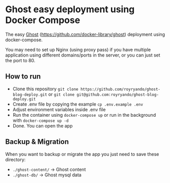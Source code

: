 # Ghost easy deployment using Docker Compose

The easy [Ghost](https://ghost.org/) (https://github.com/docker-library/ghost) deployment using docker-compose.

You may need to set up Nginx (using proxy pass) if you have multiple application using different domains/ports in the server, or you can just set the port to 80.  

## How to run

- Clone this repository `git clone https://github.com/royryando/ghost-blog-deploy.git` or `git clone git@github.com:royryando/ghost-blog-deploy.git`
- Create .env file by copying the example `cp .env.example .env`
- Adjust environment variables inside .env file
- Run the container using `docker-compose up` or run in the background with `docker-compose up -d`
- Done. You can open the app 

## Backup & Migration

When you want to backup or migrate the app you just need to save these directory:
- `./ghost-content/` -> Ghost content
- `./ghost-db/` -> Ghost mysql data

